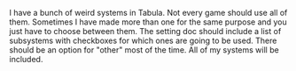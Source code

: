 I have a bunch of weird systems in Tabula. Not every game should use all of them. Sometimes I have made more than one for the same purpose and you just have to choose between them. The setting doc should include a list of subsystems with checkboxes for which ones are going to be used. There should be an option for "other" most of the time. All of my systems will be included.